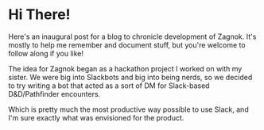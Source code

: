 # Hi There!

Here's an inaugural post for a blog to chronicle development of Zagnok. It's mostly to help me remember and document stuff, but you're welcome to follow along if you like!

The idea for Zagnok began as a hackathon project I worked on with my sister. We were big into Slackbots and big into being nerds, so we decided to try writing a bot that acted as a sort of DM for Slack-based D&D/Pathfinder encounters.

Which is pretty much the most productive way possible to use Slack, and I'm sure exactly what was envisioned for the product.

